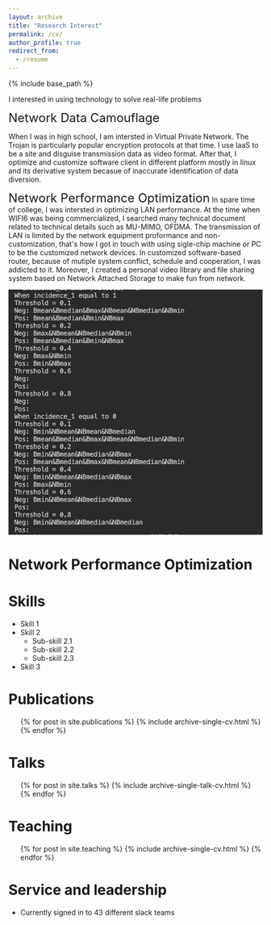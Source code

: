 ```yaml
---
layout: archive
title: "Research Interest"
permalink: /cv/
author_profile: true
redirect_from:
  - /resume
---
```


{% include base_path %}



I interested in using technology to solve real-life problems 

<font size=5>Network Data Camouflage</font>

When I was in high school, I am intersted in Virtual Private Network. The Trojan is particularly popular encryption protocols at that time. I use IaaS to be a site and disguise transmission data as video format. After that, I optimize and customize software client in different platform mostly in linux and its derivative system becasue of inaccurate identification of data diversion. 




<font size=5>Network Performance Optimization</font>
In spare time of college, I was intersted in optimizing LAN performance. At the time when WIFI6 was being commercialized, I searched many technical document related to technical details such as MU-MIMO, OFDMA. The transmission of LAN is limited by the network equipment proformance and non-customization, that's how I got in touch with using sigle-chip machine or PC to be the customized network devices. In customized software-based router, because of mutiple system conflict, schedule and cooperation, I was addicted to it. Moreover, I created a personal video library and file sharing system based on Network Attached Storage to make fun from network. 

![](https://github.com/chriswong-6/Homepage.github.io/blob/master/_pages/11.png)


# Network Performance Optimization
<!-- * Summer 2015: Research Assistant
  * Github University
  * Duties included: Tagging issues
  * Supervisor: Professor Git

* Fall 2015: Research Assistant
  * Github University
  * Duties included: Merging pull requests
  * Supervisor: Professor Hub -->
  
Skills
======
* Skill 1
* Skill 2
  * Sub-skill 2.1
  * Sub-skill 2.2
  * Sub-skill 2.3
* Skill 3

Publications
======
  <ul>{% for post in site.publications %}
    {% include archive-single-cv.html %}
  {% endfor %}</ul>
  
Talks
======
  <ul>{% for post in site.talks %}
    {% include archive-single-talk-cv.html %}
  {% endfor %}</ul>
  
Teaching
======
  <ul>{% for post in site.teaching %}
    {% include archive-single-cv.html %}
  {% endfor %}</ul>
  
Service and leadership
======
* Currently signed in to 43 different slack teams
